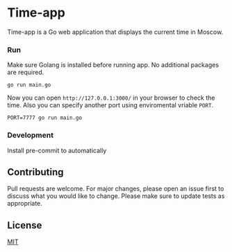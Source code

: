 # Time-app

Time-app is a Go web application that displays the current time in Moscow.

### Run
Make sure Golang is installed before running app. No additional packages are required.
```
go run main.go
```
Now you can open `http://127.0.0.1:3000/` in your browser to check the time. Also you can specify another port using enviromental vriable `PORT`.
```
PORT=7777 go run main.go
```

### Development

Install pre-commit to automatically

## Contributing

Pull requests are welcome. For major changes, please open an issue first to discuss what you would like to change.
Please make sure to update tests as appropriate.

## License

[MIT](https://choosealicense.com/licenses/mit/)
